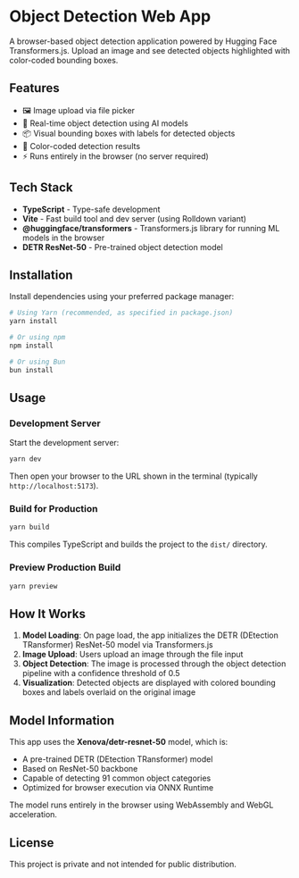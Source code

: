 # Object Detection Web App

A browser-based object detection application powered by Hugging Face Transformers.js. Upload an image and see detected objects highlighted with color-coded bounding boxes.

## Features

- 🖼️ Image upload via file picker
- 🤖 Real-time object detection using AI models
- 📦 Visual bounding boxes with labels for detected objects
- 🎨 Color-coded detection results
- ⚡ Runs entirely in the browser (no server required)

## Tech Stack

- **TypeScript** - Type-safe development
- **Vite** - Fast build tool and dev server (using Rolldown variant)
- **@huggingface/transformers** - Transformers.js library for running ML models in the browser
- **DETR ResNet-50** - Pre-trained object detection model

## Installation

Install dependencies using your preferred package manager:

```bash
# Using Yarn (recommended, as specified in package.json)
yarn install

# Or using npm
npm install

# Or using Bun
bun install
```

## Usage

### Development Server

Start the development server:

```bash
yarn dev
```

Then open your browser to the URL shown in the terminal (typically `http://localhost:5173`).

### Build for Production

```bash
yarn build
```

This compiles TypeScript and builds the project to the `dist/` directory.

### Preview Production Build

```bash
yarn preview
```

## How It Works

1. **Model Loading**: On page load, the app initializes the DETR (DEtection TRansformer) ResNet-50 model via Transformers.js
2. **Image Upload**: Users upload an image through the file input
3. **Object Detection**: The image is processed through the object detection pipeline with a confidence threshold of 0.5
4. **Visualization**: Detected objects are displayed with colored bounding boxes and labels overlaid on the original image

## Model Information

This app uses the **Xenova/detr-resnet-50** model, which is:

- A pre-trained DETR (DEtection TRansformer) model
- Based on ResNet-50 backbone
- Capable of detecting 91 common object categories
- Optimized for browser execution via ONNX Runtime

The model runs entirely in the browser using WebAssembly and WebGL acceleration.

## License

This project is private and not intended for public distribution.
